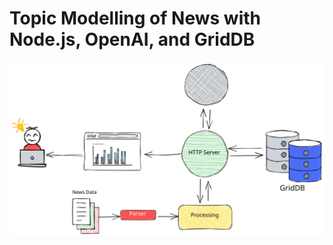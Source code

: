 # Topic Modelling of News with Node.js, OpenAI, and GridDB

![system-arch](/assets/images/system-arch.svg)
